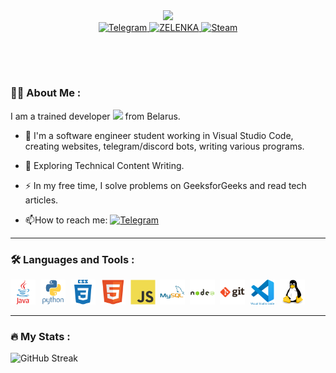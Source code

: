<div id="header" align="center">
  <img src="https://media.giphy.com/media/2IudUHdI075HL02Pkk/giphy.gif" width="200"/>
</div>
<div id="badges" align="center">
  <a href="https://t.me/lck20">
    <img src="https://img.shields.io/badge/telegram-blue?logo=telegram&logoColor=white&style=for-the-badge" alt="Telegram"/>
  </a>
  <a href="https://zelenka.guru/chasheiko/">
    <img src="https://img.shields.io/badge/lolz.guru-forestgreen?logo=zelenka&logoColor=white&style=for-the-badge" alt="ZELENKA"/>
  </a>
  <a href="https://steamcommunity.com/id/lck20">
    <img src="https://img.shields.io/badge/STEAM-black?logo=steam&logoColor=white&style=for-the-badge" alt="Steam"/>
  </a>
</div>
<div id="header" align="cener">
<img src="https://komarev.com/ghpvc/?username=NikitaChasheiko&style=flat-square&color=blue" alt="">
</div>

##

<div id="header" align="center">
<img src="https://media3.giphy.com/media/26tn33aiTi1jkl6H6/giphy.gif?cid=ecf05e47husrhxaznpmmnzd3s7hm8dhg4nmbnakwcd99grmo&ep=v1_gifs_search&rid=giphy.gif&ct=g" alt="">
</div>



### :man_technologist: About Me :
I am a trained developer <img src="https://media.giphy.com/media/WUlplcMpOCEmTGBtBW/giphy.gif" width="30"> from Belarus.
- :telescope: I'm a software engineer student working in Visual Studio Code, creating websites, telegram/discord bots, writing various programs.

- :seedling: Exploring Technical Content Writing.

- :zap: In my free time, I solve problems on GeeksforGeeks and read tech articles.

- :mailbox:How to reach me: [![Telegram](https://img.shields.io/badge/telegram-blue?logo=telegram&logoColor=white&style=for-the-badge)](https://t.me/lck20)

- ---

### :hammer_and_wrench: Languages and Tools :
<div>
  
  <img src="https://github.com/devicons/devicon/blob/master/icons/java/java-original-wordmark.svg" title="Java" alt="Java" width="40" height="40"/>&nbsp;
  <img src="https://github.com/devicons/devicon/blob/master/icons/python/python-original-wordmark.svg"  title="Python" alt="Python" width="40" height="40"/>&nbsp;
  <img src="https://github.com/devicons/devicon/blob/master/icons/css3/css3-plain-wordmark.svg"  title="CSS3" alt="CSS" width="40" height="40"/>&nbsp;
  <img src="https://github.com/devicons/devicon/blob/master/icons/html5/html5-original.svg" title="HTML5" alt="HTML" width="40" height="40"/>&nbsp;
  <img src="https://github.com/devicons/devicon/blob/master/icons/javascript/javascript-original.svg" title="JavaScript" alt="JavaScript" width="40" height="40"/>&nbsp;
  <img src="https://github.com/devicons/devicon/blob/master/icons/mysql/mysql-original-wordmark.svg" title="MySQL"  alt="MySQL" width="40" height="40"/>&nbsp;
  <img src="https://github.com/devicons/devicon/blob/master/icons/nodejs/nodejs-original-wordmark.svg" title="NodeJS" alt="NodeJS" width="40" height="40"/>&nbsp;
  <img src="https://github.com/devicons/devicon/blob/master/icons/git/git-original-wordmark.svg" title="Git" alt="Git" width="40" height="40"/>&nbsp;
  <img src="https://github.com/devicons/devicon/blob/master/icons/vscode/vscode-original-wordmark.svg" title="VSC" alt="VSC" width="40" height="40"/>&nbsp;
   <img src="https://github.com/devicons/devicon/blob/master/icons/linux/linux-original.svg" title="Linux" alt="Linux" width="40" height="40"/>&nbsp;
  
</div>

---

### :fire: My Stats :
![GitHub Streak](http://github-readme-streak-stats.herokuapp.com?user=NikitaChasheiko&theme=dark&border_radius=4.8&mode=weekly)
